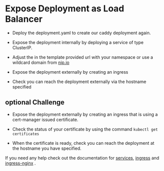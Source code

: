 # Expose Deployment as Load Balancer

- Deploy the deployment.yaml to create our caddy deployment again.

- Expose the deployment internally by deploying a service of type ClusterIP.

- Adjust the in the template provided url with your namespace or use a wildcard domain from [nip.io](https://nip.io)

- Expose the deployment externally by creating an ingress

- Check you can reach the deployment externally via the hostname specified

## optional Challenge

- Expose the deployment externally by creating an ingress that is using a cert-manager issued certificate.

- Check the status of your certificate by using the command `kubectl get certificates`

- When the certificate is ready, check you can reach the deployment at the hostname you have specified.

If you need any help check out the documentation for [services](https://kubernetes.io/docs/concepts/services-networking/service), [ingress](https://kubernetes.io/docs/concepts/services-networking/ingress/) and [ingress-nginx](https://kubernetes.github.io/ingress-nginx/user-guide/tls/#automated-certificate-management-with-cert-manager) .
